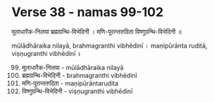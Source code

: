 # Verse 38 - namas 99-102

मूलाधारैक-निलया ब्रह्मग्रन्थि-विभेदिनी ।
मणि-पूरान्तरुदिता विष्णुग्रन्थि-विभेदिनी ॥

mūlādhāraika nilayā, brahmagranthi vibhēdinī ।
maṇipūrānta ruditā, viṣṇugranthi vibhēdinī ॥

99. मूलाधारैक-निलया - mūlādhāraika nilayā
100. ब्रह्मग्रन्थि-विभेदिनी - brahmagranthi vibhēdinī
101. मणि-पूरान्तरुदिता - maṇipūrāntarudita
102. विष्णुग्रन्थि-विभेदिनी - viṣṇugranthi vibhēdinī

